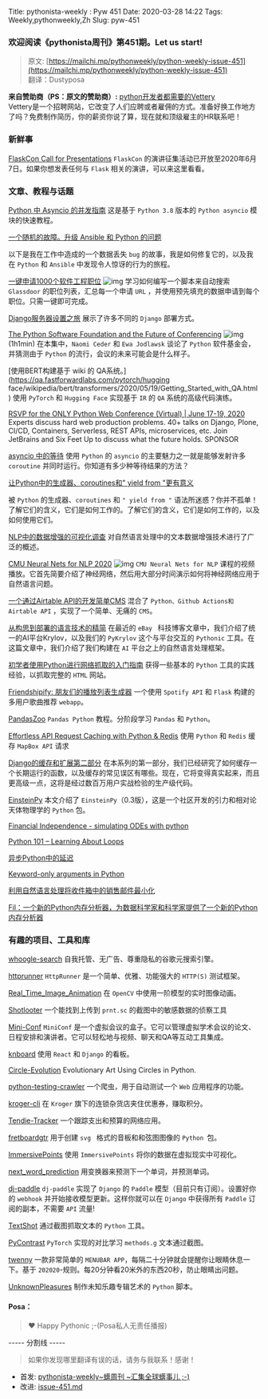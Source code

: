Title: pythonista-weekly : Pyw 451
Date: 2020-03-28 14:22
Tags: Weekly,pythonweekly,Zh 
Slug: pyw-451

### 欢迎阅读《pythonista周刊》第451期。Let us start!


>原文: [https://mailchi.mp/pythonweekly/python-weekly-issue-451](https://mailchi.mp/pythonweekly/python-weekly-issue-451)  
>翻译：Dustyposa

**来自赞助商（PS：原文的赞助商）:**
[python开发者都需要的Vettery](https://www.vettery.com/tech?utm_source=newsletter&utm_medium=pythonweekly&utm_term=tech&utm_content=grouped&utm_campaign=ad-77579)  
Vettery是一个招聘网站，它改变了人们应聘或者雇佣的方式。准备好换工作地方了吗？免费制作简历，你的薪资你说了算，现在就和顶级雇主的HR联系吧！

### 新鲜事

[FlaskCon Call for Presentations](https://sessionize.com/flaskcon) 
`FlaskCon` 的演讲征集活动已开放至2020年6月7日。如果你想发表任何与 `Flask` 相关的演讲，可以来这里看看。

### 文章、教程与话题

[Python 中 Asyncio 的并发指南](https://www.integralist.co.uk/posts/python-asyncio/)
这是基于 `Python 3.8` 版本的 `Python asyncio` 模块的快速教程。

[一个随机的故障。升级 Ansible 和 Python 的问题](https://me.micahrl.com/blog/random-failure-problems-upgrading-ansible-python/)

以下是我在工作中造成的一个数据丢失 `bug` 的故事，我是如何修复它的，以及我在 `Python` 和 `Ansible` 中发现令人惊讶的行为的旅程。

[一键申请1000个软件工程职位](https://www.youtube.com/watch?v=N_7d8vg_TQA) ![img](https://mcusercontent.com/e2e180baf855ac797ef407fc7/images/af76283a-6e65-436c-967a-900427cf6399.png)
学习如何编写一个脚本来自动搜索 `Glassdoor` 的职位列表，汇总每一个申请 `URL` ，并使用预先填充的数据申请到每个职位。只需一键即可完成。

[Django服务器设置之旅](https://mattsegal.dev/django-prod-architectures.html)
展示了许多不同的 `Django` 部署方式。

[The Python Software Foundation and the Future of Conferencing](https://www.greaterthancode.com/psf-future-of-conferencing) ![img](https://mcusercontent.com/e2e180baf855ac797ef407fc7/images/9a9a57d0-eb4b-47f8-8af4-55ba50e8c350.png)(1h1min)
在本集中，`Naomi Ceder` 和 `Ewa Jodlawsk` 谈论了 `Python` 软件基金会，并猜测由于 `Python` 的流行，会议的未来可能会是什么样子。

[使用BERT构建基于 wiki 的 QA系统。](https://qa.fastforwardlabs.com/pytorch/hugging face/wikipedia/bert/transformers/2020/05/19/Getting_Started_with_QA.html)
使用 `PyTorch` 和 `Hugging Face` 实现基于 `IR` 的 `QA` 系统的高级代码演练。

[RSVP for the ONLY Python Web Conference (Virtual) | June 17-19, 2020](https://pythonwebconference.com/) 
Experts discuss hard web production problems. 40+ talks on Django, Plone, CI/CD, Containers, Serverless, REST APIs, microservices, etc. Join JetBrains and Six Feet Up to discuss what the future holds. SPONSOR

[asyncio 中的等待](https://hynek.me/articles/waiting-in-asyncio/)
使用 `Python` 的 `asyncio` 的主要魅力之一就是能够发射许多 `coroutine` 并同时运行。你知道有多少种等待结果的方法？

[让Python中的生成器、coroutines和" yield from "更有意义](https://lerner.co.il/2020/05/08/making-sense-of-generators-coroutines-and-yield-from-in-python/)

被 `Python` 的生成器、`coroutines` 和 `" yield from "` 语法所迷惑？你并不孤单！了解它们的含义，它们是如何工作的。了解它们的含义，它们是如何工作的，以及如何使用它们。

[NLP中的数据增强的可视化调查](https://amitness.com/2020/05/data-augmentation-for-nlp/)
对自然语言处理中的文本数据增强技术进行了广泛的概述。

[CMU Neural Nets for NLP 2020](https://www.youtube.com/playlist?list=PL8PYTP1V4I8CJ7nMxMC8aXv8WqKYwj-aJ) ![img](https://mcusercontent.com/e2e180baf855ac797ef407fc7/images/af76283a-6e65-436c-967a-900427cf6399.png)
`CMU Neural Nets for NLP` 课程的视频播放。它首先简要介绍了神经网络，然后用大部分时间演示如何将神经网络应用于自然语言问题。

[一个通过Airtable API的开发简单CMS](https://t.co/JB5sE59HGz)
混合了 `Python、Github Actions和Airtable API` ，实现了一个简单、无痛的 `CMS`。

[从构思到部署的语言技术的精简](https://tech.ebayinc.com/engineering/streamlining-language-technology-from-idea-to-deployment/)
在最近的 `eBay ` 科技博客文章中，我们介绍了统一的AI平台Krylov，以及我们的 `PyKrylov` 这个与平台交互的 `Pythonic` 工具。在这篇文章中，我们介绍了我们构建在 `AI` 平台之上的自然语言处理框架。

[初学者使用Python进行网络抓取的入门指南](https://opensource.com/article/20/5/web-scraping-python)
获得一些基本的 `Python` 工具的实践经验，以抓取完整的 `HTML` 网站。

[Friendshipify: 朋友们的播放列表生成器](https://t.co/EsgbXHMqek)
一个使用 `Spotify API` 和 `Flask` 构建的多用户歌曲推荐 `webapp`。

[PandasZoo](https://www.pandaszoo.com/)
`Pandas Python` 教程。分阶段学习 `Pandas` 和 `Python`。

[Effortless API Request Caching with Python & Redis](https://rednafi.github.io/digressions/python/database/2020/05/25/python-redis-cache.html)
使用 `Python` 和 `Redis` 缓存 `MapBox API` 请求

[Django的缓存和扩展第二部分](https://eralpbayraktar.com/blog/django/2020/caching-with-django-part-ii)
在本系列的第一部分，我们已经研究了如何缓存一个长期运行的函数，以及缓存的常见误区有哪些。现在，它将变得真实起来，而且更高级一点，这将是经过数百万用户实战检验的生产级代码。

[EinsteinPy](https://arxiv.org/pdf/2005.11288.pdf)
本文介绍了 `EinsteinPy`（0.3版），这是一个社区开发的引力和相对论天体物理学的 `Python` 包。

[Financial Independence - simulating ODEs with python](https://zerowithdot.com/financial-independence-ode-python/)

[Python 101 – Learning About Loops](https://www.blog.pythonlibrary.org/2020/05/27/python-101-learning-about-loops/)

[异步Python中的延迟](https://nullprogram.com/blog/2020/05/24/)

[Keyword-only arguments in Python](https://lukeplant.me.uk/blog/posts/keyword-only-arguments-in-python/)

[利用自然语言处理将收件箱中的销售邮件最小化](https://t.co/4cQhqllxjB)

[Fil：一个新的Python内存分析器，为数据科学家和科学家提供了一个新的Python内存分析器](https://pythonspeed.com/articles/memory-profiler-data-scientists/)

### 有趣的项目、工具和库



[whoogle-search](https://github.com/benbusby/whoogle-search)
自我托管、无广告、尊重隐私的谷歌元搜索引擎。

[httprunner](https://github.com/httprunner/httprunner)
`HttpRunner` 是一个简单、优雅、功能强大的 `HTTP(S)` 测试框架。

[Real_Time_Image_Animation](https://github.com/anandpawara/Real_Time_Image_Animation)
在 `OpenCV` 中使用一阶模型的实时图像动画。

[Shotlooter](https://github.com/utkusen/shotlooter) 
一个能找到上传到 `prnt.sc` 的截图中的敏感数据的侦察工具

[Mini-Conf](https://mini-conf.github.io/index.html)
`MiniConf` 是一个虚拟会议的盒子。它可以管理虚拟学术会议的论文、日程安排和演讲者。它可以轻松地与视频、聊天和QA等互动工具集成。

[knboard](https://github.com/rrebase/knboard)
使用 `React` 和 `Django` 的看板。

[Circle-Evolution](https://github.com/ahmedkhalf/Circle-Evolution)
Evolutionary Art Using Circles in Python.

[python-testing-crawler](https://github.com/python-testing-crawler/python-testing-crawler)
一个爬虫，用于自动测试一个 `Web` 应用程序的功能。

[kroger-cli](https://github.com/Shmakov/kroger-cli)
在 `Kroger` 旗下的连锁杂货店夹住优惠券，赚取积分。

[Tendie-Tracker](https://github.com/eddyharrington/Tendie-Tracker)
一个跟踪支出和预算的网络应用。

[fretboardgtr](https://github.com/antscloud/fretboardgtr)
用于创建 `svg ` 格式的音板和和弦图图像的 `Python `包。

[ImmersivePoints](https://github.com/rmeertens/ImmersivePoints)
使用 `ImmersivePoints` 将你的数据在虚拟现实中可视化。

[next_word_prediction](https://github.com/renatoviolin/next_word_prediction)
用变换器来预测下一个单词，并预测<mask>单词。

[dj-paddle](https://github.com/dj-paddle/dj-paddle)
`dj-paddle` 实现了 `Django` 的 `Paddle` 模型（目前只有订阅）。设置好你的 `webhook` 并开始接收模型更新。这样你就可以在 `Django` 中获得所有 `Paddle` 订阅的副本，不需要 `API` 流量!

[TextShot](https://github.com/ianzhao05/textshot)
通过截图抓取文本的 `Python` 工具。

[PyContrast](https://github.com/HobbitLong/PyContrast)
`PyTorch` 实现的对比学习 `methods.g` 文本通过截图。

[twenny](https://github.com/tagwohl/twenny)
一款非常简单的 `MENUBAR APP`，每隔二十分钟就会提醒你让眼睛休息一下。基于 `202020`-规则。每20分钟看20米外的东西20秒，防止眼睛出问题。

[UnknownPleasures](https://github.com/leoadberg/UnknownPleasures)
制作未知乐趣专辑艺术的 `Python` 脚本。

#### Posa：

> ❤️ Happy Pythonic ;-(Posa私人无责任播报)  


----- 分割线 -----

> 如果你发现哪里翻译有误的话，请务与我联系！感谢！




- 首发: [pythonista-weekly~蠎周刊 ~汇集全球蠎事儿 ;-)](http://weekly.pychina.org/python-weekly/pyw-451.html)
- 改进: [issue-451.md](https://github.com/PyChina/weekly/blob/master/content/python-weekly/issue%23451.md)

